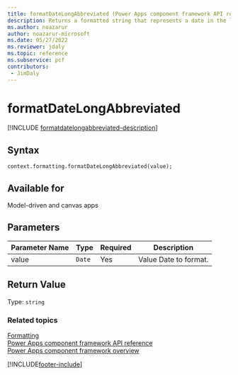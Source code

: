 ```yaml
---
title: formatDateLongAbbreviated (Power Apps component framework API reference) | Microsoft Docs
description: Returns a formatted string that represents a date in the long form using abbreviation. Results pattern is based on culture. In USA it's "Abbreviated Day of week, Month dd, yyyy".
ms.author: noazarur
author: noazarur-microsoft
ms.date: 05/27/2022
ms.reviewer: jdaly
ms.topic: reference
ms.subservice: pcf
contributors:
 - JimDaly
---
```

# formatDateLongAbbreviated

[!INCLUDE [formatdatelongabbreviated-description](includes/formatdatelongabbreviated-description.md)]

## Syntax

`context.formatting.formatDateLongAbbreviated(value);`

## Available for 

Model-driven and canvas apps

## Parameters

| Parameter Name|Type|Required|Description|
| ------------- |----|--------|-----------|
|value|`Date`|Yes|Value Date to format.|

## Return Value

Type: `string`


### Related topics

[Formatting](../formatting.md)<br/>
[Power Apps component framework API reference](../../reference/index.md)<br/>
[Power Apps component framework overview](../../overview.md)

[!INCLUDE[footer-include](../../../../includes/footer-banner.md)]
